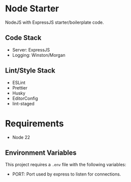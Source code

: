 # Node Starter

NodeJS with ExpressJS starter/boilerplate code.

## Code Stack

- Server: ExpressJS
- Logging: Winston/Morgan

## Lint/Style Stack

- ESLint
- Prettier
- Husky
- EditorConfig
- lint-staged

# Requirements

- Node 22

## Environment Variables

This project requires a `.env` file with the following variables:

- PORT: Port used by express to listen for connections.
